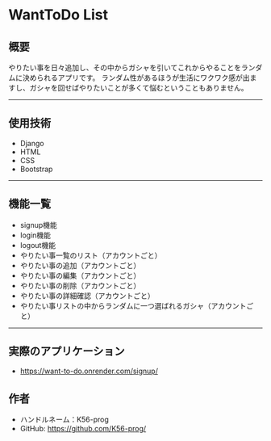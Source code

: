 # WantToDo List

## 概要
やりたい事を日々追加し、その中からガシャを引いてこれからやることをランダムに決められるアプリです。
ランダム性があるほうが生活にワクワク感が出ますし、ガシャを回せばやりたいことが多くて悩むということもありません。

---

## 使用技術
- Django
- HTML
- CSS
- Bootstrap

---

## 機能一覧
- signup機能
- login機能
- logout機能
- やりたい事一覧のリスト（アカウントごと）
- やりたい事の追加（アカウントごと）
- やりたい事の編集（アカウントごと）
- やりたい事の削除（アカウントごと）
- やりたい事の詳細確認（アカウントごと）
- やりたい事リストの中からランダムに一つ選ばれるガシャ（アカウントごと）


---

## 実際のアプリケーション
 - https://want-to-do.onrender.com/signup/

 ## 作者
 - ハンドルネーム：K56-prog
 - GitHub: https://github.com/K56-prog/
